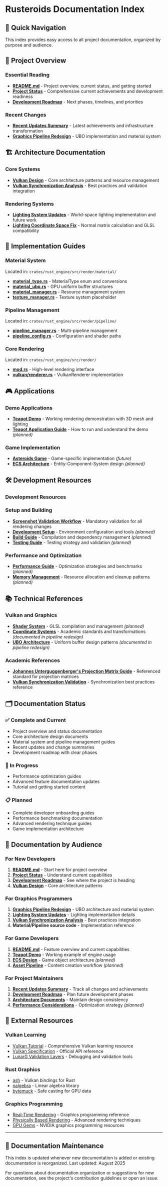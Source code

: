 # Rusteroids Documentation Index

## 📖 Quick Navigation

This index provides easy access to all project documentation, organized by purpose and audience.

## 🎯 Project Overview

### Essential Reading
- **[README.md](../README.md)** - Project overview, current status, and getting started
- **[Project Status](PROJECT_STATUS.md)** - Comprehensive current achievements and development readiness
- **[Development Roadmap](DEVELOPMENT_ROADMAP.md)** - Next phases, timelines, and priorities

### Recent Changes
- **[Recent Updates Summary](RECENT_UPDATES_SUMMARY.md)** - Latest achievements and infrastructure transformation
- **[Graphics Pipeline Redesign](GRAPHICS_PIPELINE_REDESIGN.md)** - UBO implementation and material system

## 🏗️ Architecture Documentation

### Core Systems
- **[Vulkan Design](VULKAN_DESIGN.md)** - Core architecture patterns and resource management
- **[Vulkan Synchronization Analysis](VULKAN_SYNCHRONIZATION_ANALYSIS.md)** - Best practices and validation integration

### Rendering Systems
- **[Lighting System Updates](lighting-system-updates.md)** - World-space lighting implementation and future work
- **[Lighting Coordinate Space Fix](lighting-coordinate-space-fix.md)** - Normal matrix calculation and GLSL compatibility

## 🔧 Implementation Guides

### Material System
Located in: `crates/rust_engine/src/render/material/`
- **[material_type.rs](../crates/rust_engine/src/render/material/material_type.rs)** - MaterialType enum and conversions
- **[material_ubo.rs](../crates/rust_engine/src/render/material/material_ubo.rs)** - GPU uniform buffer structures  
- **[material_manager.rs](../crates/rust_engine/src/render/material/material_manager.rs)** - Resource management system
- **[texture_manager.rs](../crates/rust_engine/src/render/material/texture_manager.rs)** - Texture system placeholder

### Pipeline Management
Located in: `crates/rust_engine/src/render/pipeline/`
- **[pipeline_manager.rs](../crates/rust_engine/src/render/pipeline/pipeline_manager.rs)** - Multi-pipeline management
- **[pipeline_config.rs](../crates/rust_engine/src/render/pipeline/pipeline_config.rs)** - Configuration and shader paths

### Core Rendering
Located in: `crates/rust_engine/src/render/`
- **[mod.rs](../crates/rust_engine/src/render/mod.rs)** - High-level rendering interface
- **[vulkan/renderer.rs](../crates/rust_engine/src/render/vulkan/renderer.rs)** - VulkanRenderer implementation

## 🎮 Applications

### Demo Applications
- **[Teapot Demo](../teapot_app/src/main.rs)** - Working rendering demonstration with 3D mesh and lighting
- **[Teapot Application Guide](APPLICATION_GUIDE.md)** - How to run and understand the demo *(planned)*

### Game Implementation
- **[Asteroids Game](../crates/asteroids/)** - Game-specific implementation *(future)*
- **[ECS Architecture](ECS_DESIGN.md)** - Entity-Component-System design *(planned)*

## 🛠️ Development Resources

### Development Resources

### Setup and Building
- **[Screenshot Validation Workflow](SCREENSHOT_VALIDATION_WORKFLOW.md)** - Mandatory validation for all rendering changes
- **[Development Setup](DEVELOPMENT_SETUP.md)** - Environment configuration and tools *(planned)*
- **[Build Guide](BUILD_GUIDE.md)** - Compilation and dependency management *(planned)*
- **[Testing Guide](TESTING_GUIDE.md)** - Testing strategy and validation *(planned)*

### Performance and Optimization
- **[Performance Guide](PERFORMANCE_GUIDE.md)** - Optimization strategies and benchmarks *(planned)*
- **[Memory Management](MEMORY_MANAGEMENT.md)** - Resource allocation and cleanup patterns *(planned)*

## 📚 Technical References

### Vulkan and Graphics
- **[Shader System](SHADER_SYSTEM.md)** - GLSL compilation and management *(planned)*
- **[Coordinate Systems](COORDINATE_SYSTEMS.md)** - Academic standards and transformations *(documented in pipeline redesign)*
- **[UBO Architecture](UBO_ARCHITECTURE.md)** - Uniform buffer design patterns *(documented in pipeline redesign)*

### Academic References
- **[Johannes Unterguggenberger's Projection Matrix Guide](https://johannesugb.github.io/gpu-programming/setting-up-a-proper-vulkan-projection-matrix/)** - Referenced standard for projection matrices
- **[Vulkan Synchronization Validation](https://johannesugb.github.io)** - Synchronization best practices reference

## 🗂️ Documentation Status

### ✅ Complete and Current
- Project overview and status documentation
- Core architecture design documents
- Material system and pipeline management guides
- Recent updates and change summaries
- Development roadmap with clear phases

### 🔄 In Progress
- Performance optimization guides
- Advanced feature documentation updates
- Tutorial and getting started content

### 📋 Planned
- Complete developer onboarding guides
- Performance benchmarking documentation
- Advanced rendering technique guides
- Game implementation architecture

## 🎯 Documentation by Audience

### For New Developers
1. **[README.md](../README.md)** - Start here for project overview
2. **[Project Status](PROJECT_STATUS.md)** - Understand current capabilities
3. **[Development Roadmap](DEVELOPMENT_ROADMAP.md)** - See where the project is heading
4. **[Vulkan Design](VULKAN_DESIGN.md)** - Core architecture patterns

### For Graphics Programmers
1. **[Graphics Pipeline Redesign](GRAPHICS_PIPELINE_REDESIGN.md)** - UBO architecture and material system
2. **[Lighting System Updates](lighting-system-updates.md)** - Lighting implementation details
3. **[Vulkan Synchronization Analysis](VULKAN_SYNCHRONIZATION_ANALYSIS.md)** - Best practices integration
4. **Material/Pipeline source code** - Implementation reference

### For Game Developers
1. **[README.md](../README.md)** - Feature overview and current capabilities
2. **[Teapot Demo](../teapot_app/src/main.rs)** - Working example of engine usage
3. **[ECS Design](ECS_DESIGN.md)** - Game object architecture *(planned)*
4. **[Asset Pipeline](ASSET_PIPELINE.md)** - Content creation workflow *(planned)*

### For Project Maintainers
1. **[Recent Updates Summary](RECENT_UPDATES_SUMMARY.md)** - Track all changes and achievements
2. **[Development Roadmap](DEVELOPMENT_ROADMAP.md)** - Plan future development phases
3. **[Architecture Documents](VULKAN_DESIGN.md)** - Maintain design consistency
4. **[Performance Considerations](PERFORMANCE_GUIDE.md)** - Optimization strategy *(planned)*

## 🔗 External Resources

### Vulkan Learning
- [Vulkan Tutorial](https://vulkan-tutorial.com/) - Comprehensive Vulkan learning resource
- [Vulkan Specification](https://www.khronos.org/vulkan/) - Official API reference
- [LunarG Validation Layers](https://vulkan.lunarg.com/doc/sdk) - Debugging and validation tools

### Rust Graphics
- [ash](https://docs.rs/ash/) - Vulkan bindings for Rust
- [nalgebra](https://nalgebra.org/) - Linear algebra library
- [bytemuck](https://docs.rs/bytemuck/) - Safe casting for GPU data

### Graphics Programming
- [Real-Time Rendering](http://www.realtimerendering.com/) - Graphics programming reference
- [Physically Based Rendering](https://pbr-book.org/) - Advanced rendering techniques
- [GPU Gems](https://developer.nvidia.com/gpugems) - NVIDIA graphics programming resources

---

## 📝 Documentation Maintenance

This index is updated whenever new documentation is added or existing documentation is reorganized. Last updated: August 2025

For questions about documentation organization or suggestions for new documentation, see the project's contribution guidelines or open an issue.
